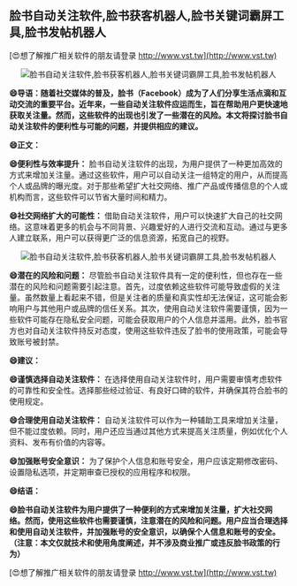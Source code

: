 ## **脸书自动关注软件,脸书获客机器人,脸书关键词霸屏工具,脸书发帖机器人**

[😍想了解推广相关软件的朋友请登录 http://www.vst.tw](http://www.vst.tw)

 <center><img src="https://vst.tw/MP4/tuiguang/png/1.png" alt="脸书自动关注软件,脸书获客机器人,脸书关键词霸屏工具,脸书发帖机器人"></center>

**😄导语：随着社交媒体的普及，脸书（Facebook）成为了人们分享生活点滴和互动交流的重要平台。近年来，一些自动关注软件应运而生，旨在帮助用户更快速地获取关注量。然而，这些软件的出现也引发了一些潜在的风险。本文将探讨脸书自动关注软件的便利性与可能的问题，并提供相应的建议。**

**😄正文：**

**😄便利性与效率提升：**
脸书自动关注软件的出现，为用户提供了一种更加高效的方式来增加关注量。通过这些软件，用户可以自动关注一组特定的用户，从而提高个人或品牌的曝光度。对于那些希望扩大社交网络、推广产品或传播信息的个人或机构而言，这些软件可以节省大量时间和精力。

**😄社交网络扩大的可能性：**
借助自动关注软件，用户可以快速扩大自己的社交网络。这意味着更多的机会与不同背景、兴趣爱好的人进行交流和互动。通过与更多人建立联系，用户可以获得更广泛的信息资源，拓宽自己的视野。

 <center><img src="https://vst.tw/MP4/tuiguang/png/2.png" alt="脸书自动关注软件,脸书获客机器人,脸书关键词霸屏工具,脸书发帖机器人"></center>

**😄潜在的风险和问题：**
尽管脸书自动关注软件具有一定的便利性，但也存在一些潜在的风险和问题需要引起注意。首先，过度依赖这些软件可能导致虚假的关注量。虽然数量上看起来不错，但是关注者的质量和真实性却无法保证，这可能会影响用户与其他用户或品牌的信任关系。其次，使用自动关注软件需要谨慎，因为一些软件可能存在隐私安全问题，可能会获取用户的个人信息并滥用。此外，脸书官方也对自动关注软件持反对态度，使用这些软件违反了脸书的使用政策，可能会导致账号被封禁。

**😄建议：**

**😄谨慎选择自动关注软件：**
在选择使用自动关注软件时，用户需要审慎考虑软件的可靠性和安全性。选择那些经过验证、有良好口碑的软件，并确保其符合脸书的使用规定。

**😄合理使用自动关注软件：**
自动关注软件可以作为一种辅助工具来增加关注量，但不能过度依赖。同时，用户还应当通过其他方式来提高关注质量，例如优化个人资料、发布有价值的内容等。

**😄加强账号安全意识：**
为了保护个人信息和账号安全，用户应该定期修改密码、设置隐私选项，并定期审查已授权的应用程序和权限。

**😄结语：**

**😄脸书自动关注软件为用户提供了一种便利的方式来增加关注量，扩大社交网络。然而，使用这些软件也需要谨慎，注意潜在的风险和问题。用户应当合理选择和使用自动关注软件，并加强账号的安全意识，以确保个人信息和账号的安全。（注意：本文仅就技术和使用角度阐述，并不涉及商业推广或违反脸书政策的行为）**

[😍想了解推广相关软件的朋友请登录 http://www.vst.tw](http://www.vst.tw)



